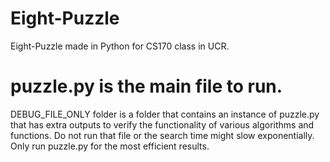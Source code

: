 # Eight-Puzzle
Eight-Puzzle made in Python for CS170 class in UCR.

# puzzle.py is the main file to run.
DEBUG_FILE_ONLY folder is a folder that contains an instance of puzzle.py that has extra outputs to verify the functionality of various algorithms and functions.
Do not run that file or the search time might slow exponentially. 
Only run puzzle.py for the most efficient results. 
